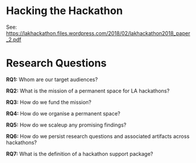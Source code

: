 # Hacking the Hackathon

See: https://lakhackathon.files.wordpress.com/2018/02/lakhackathon2018_paper_2.pdf

# Research Questions

**RQ1:** Whom are our target audiences?

**RQ2:** What is the mission of a permanent space for LA hackathons?

**RQ3:** How do we fund the mission?

**RQ4:** How do we organise a permanent space?

**RQ5:** How do we scaleup any promising findings?

**RQ6:** How do we persist research questions and associated artifacts across hackathons?

**RQ7:** What is the definition of a hackathon support package?